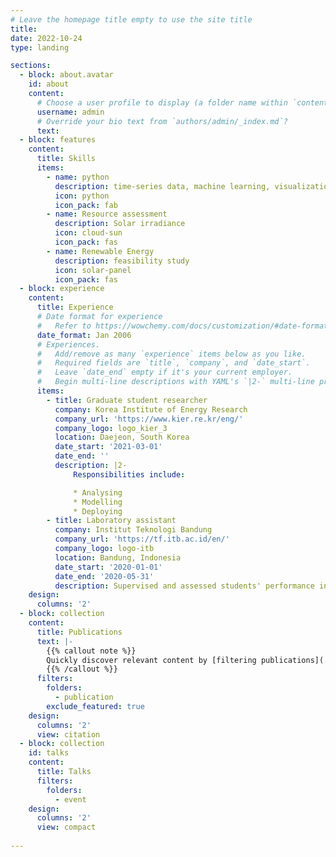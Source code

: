 ```yaml
---
# Leave the homepage title empty to use the site title
title: 
date: 2022-10-24
type: landing

sections:
  - block: about.avatar
    id: about
    content:
      # Choose a user profile to display (a folder name within `content/authors/`)
      username: admin
      # Override your bio text from `authors/admin/_index.md`?
      text:
  - block: features
    content:
      title: Skills
      items:
        - name: python
          description: time-series data, machine learning, visualization
          icon: python
          icon_pack: fab
        - name: Resource assessment
          description: Solar irradiance
          icon: cloud-sun
          icon_pack: fas
        - name: Renewable Energy
          description: feasibility study
          icon: solar-panel
          icon_pack: fas
  - block: experience
    content:
      title: Experience
      # Date format for experience
      #   Refer to https://wowchemy.com/docs/customization/#date-format
      date_format: Jan 2006
      # Experiences.
      #   Add/remove as many `experience` items below as you like.
      #   Required fields are `title`, `company`, and `date_start`.
      #   Leave `date_end` empty if it's your current employer.
      #   Begin multi-line descriptions with YAML's `|2-` multi-line prefix.
      items:
        - title: Graduate student researcher
          company: Korea Institute of Energy Research
          company_url: 'https://www.kier.re.kr/eng/'
          company_logo: logo_kier_3
          location: Daejeon, South Korea
          date_start: '2021-03-01'
          date_end: ''
          description: |2-
              Responsibilities include:

              * Analysing
              * Modelling
              * Deploying
        - title: Laboratory assistant
          company: Institut Teknologi Bandung
          company_url: 'https://tf.itb.ac.id/en/'
          company_logo: logo-itb
          location: Bandung, Indonesia
          date_start: '2020-01-01'
          date_end: '2020-05-31'
          description: Supervised and assessed students' performance in carrying out room acoustic measurements.
    design:
      columns: '2'
  - block: collection
    content:
      title: Publications
      text: |-
        {{% callout note %}}
        Quickly discover relevant content by [filtering publications](./publication/).
        {{% /callout %}}
      filters:
        folders:
          - publication
        exclude_featured: true
    design:
      columns: '2'
      view: citation
  - block: collection
    id: talks
    content:
      title: Talks
      filters:
        folders:
          - event
    design:
      columns: '2'
      view: compact 
  
---
```

